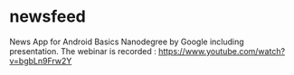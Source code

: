 # newsfeed
News App for Android Basics Nanodegree by Google including presentation.
The webinar is recorded : https://www.youtube.com/watch?v=bgbLn9Frw2Y
